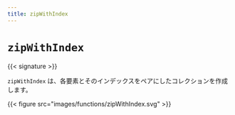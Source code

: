 ```yaml
---
title: zipWithIndex
---
```


# `zipWithIndex`

{{< signature >}}

`zipWithIndex` は、各要素とそのインデックスをペアにしたコレクションを作成します。

{{< figure src="images/functions/zipWithIndex.svg" >}}

